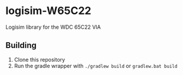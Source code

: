 # logisim-W65C22
Logisim library for the WDC 65C22 VIA

## Building

1. Clone this repository
2. Run the gradle wrapper with `./gradlew build` or `gradlew.bat build`
